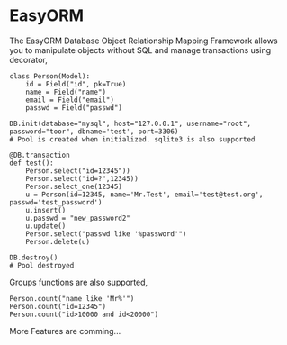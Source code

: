 # EasyORM

The EasyORM Database Object Relationship Mapping Framework allows you to manipulate objects without SQL and manage transactions using decorator,

    class Person(Model):
        id = Field("id", pk=True)
        name = Field("name")
        email = Field("email")
        passwd = Field("passwd")
    
    DB.init(database="mysql", host="127.0.0.1", username="root", password="toor", dbname='test', port=3306) 
    # Pool is created when initialized. sqlite3 is also supported
    
    @DB.transaction
    def test():
        Person.select("id=12345"))
        Person.select("id=?",12345))
        Person.select_one(12345)
        u = Person(id=12345, name='Mr.Test', email='test@test.org', passwd='test_password')
        u.insert()
        u.passwd = "new_password2"
        u.update()
        Person.select("passwd like '%password'")
        Person.delete(u)
  
    DB.destroy()
    # Pool destroyed

Groups functions are also supported,

    Person.count("name like 'Mr%'")
    Person.count("id=12345")
    Person.count("id>10000 and id<20000")

More Features are comming...